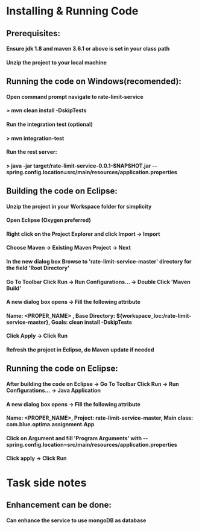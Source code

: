 # Installing & Running Code

## Prerequisites:

#### Ensure jdk 1.8 and maven 3.6.1 or above is set in your class path
#### Unzip the project to your local machine 


## Running the code on Windows(recomended):

#### Open command prompt navigate to rate-limit-service
#### > mvn clean install -DskipTests

#### Run the integration test (optional)
#### > mvn integration-test

#### Run the rest server:
#### > java -jar target/rate-limit-service-0.0.1-SNAPSHOT.jar --spring.config.location=src/main/resources/application.properties


## Building the code on Eclipse:
#### Unzip the project in your Workspace folder for simplicity
#### Open Eclipse (Oxygen preferred)
#### Right click on the Project Explorer and click Import -> Import
#### Choose Maven -> Existing Maven Project -> Next
#### In the new dialog box Browse to 'rate-limit-service-master' directory for the field 'Root Directory'
#### Go To Toolbar Click Run -> Run Configurations... -> Double Click 'Maven Build' 
#### A new dialog box opens -> Fill the following attribute
#### Name: <PROPER_NAME> , Base Directory: ${workspace_loc:/rate-limit-service-master}, Goals: clean install -DskipTests
#### Click Apply -> Click Run
#### Refresh the project in Eclipse, do Maven update if needed

## Running the code on Eclipse:
#### After building the code on Eclipse -> Go To Toolbar Click Run -> Run Configurations... -> Java Application
#### A new dialog box opens -> Fill the following attribute
#### Name: <PROPER_NAME>, Project: rate-limit-service-master, Main class: com.blue.optima.assignment.App
#### Click on Argument and fill 'Program Arguments' with --spring.config.location=src/main/resources/application.properties
#### Click apply -> Click Run

# Task side notes
## Enhancement can be done:
#### Can enhance the service to use mongoDB as database
